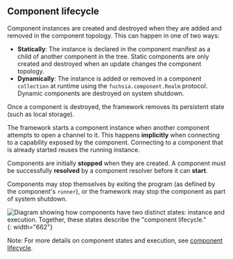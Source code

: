 ## Component lifecycle

Component instances are created and destroyed when they are added and removed
in the component topology. This can happen in one of two ways:

* **Statically**: The instance is declared in the component manifest as a child
  of another component in the tree. Static components are only created and
  destroyed when an update changes the component topology.
* **Dynamically**: The instance is added or removed in a component `collection`
  at runtime using the `fuchsia.component.Realm` protocol. Dynamic components are
  destroyed on system shutdown.

Once a component is destroyed, the framework removes its persistent state
(such as local storage).

The framework starts a component instance when another component attempts to
open a channel to it. This happens **implicitly** when connecting to a
capability exposed by the component. Connecting to a component
that is already started reuses the running instance.

<aside class="key-point">
Components are initially <strong>stopped</strong> when they are created. A
component must be successfully <strong>resolved</strong> by a component resolver
before it can <strong>start</strong>.
</aside>

Components may stop themselves by exiting the program (as defined by the
component's `runner`), or the framework may stop the component as part of
system shutdown.

![Diagram showing how components have two distinct states: instance and
execution. Together, these states describe the "component lifecycle."](
  /docs/get-started/images/components/component-lifecycle.png){: width="662"}

Note: For more details on component states and execution, see
[component lifecycle](/docs/concepts/components/v2/lifecycle.md).
